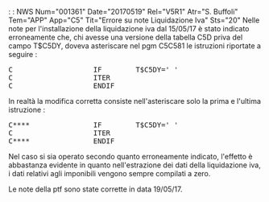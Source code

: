 :  : NWS Num="001361" Date="20170519" Rel="V5R1" Atr="S. Buffoli" Tem="APP" App="C5" Tit="Errore su note Liquidazione Iva" Sts="20"
Nelle note per l'installazione della liquidazione iva dal 15/05/17 è stato indicato erroneamente che, chi avesse una versione della tabella C5D priva del campo T$C5DY, doveva asteriscare nel pgm C5C581 le istruzioni riportate a seguire : 
<pre>
C                   IF        T$C5DY=' '
C                   ITER
C                   ENDIF
</pre>

In realtà la modifica corretta consiste nell'asteriscare solo la prima e l'ultima istruzione : 
<pre>
C****               IF        T$C5DY=' '
C                   ITER
C****               ENDIF
</pre>

Nel caso si sia operato secondo quanto erroneamente indicato, l'effetto è abbastanza evidente in quanto nell'estrazione dei dati della liquidazione iva, i dati relativi agli imponibili vengono sempre compilati a zero.

Le note della ptf sono state corrette in data 19/05/17.

